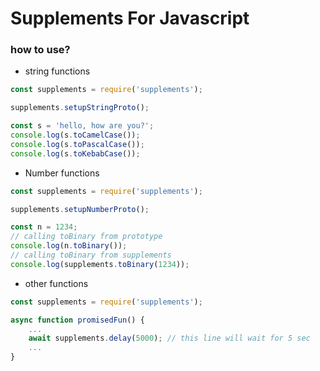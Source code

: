 # Supplements For Javascript

### how to use?

* string functions
```javascript
const supplements = require('supplements');

supplements.setupStringProto();

const s = 'hello, how are you?';
console.log(s.toCamelCase());
console.log(s.toPascalCase());
console.log(s.toKebabCase());
```

* Number functions
```javascript
const supplements = require('supplements');

supplements.setupNumberProto();

const n = 1234;
// calling toBinary from prototype
console.log(n.toBinary());
// calling toBinary from supplements
console.log(supplements.toBinary(1234));
```

* other functions
```javascript
const supplements = require('supplements');

async function promisedFun() {
    ...
    await supplements.delay(5000); // this line will wait for 5 sec
    ...
}
```
